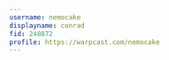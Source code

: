 ```yaml
---
username: nemocake
displayname: conrad
fid: 248872
profile: https://warpcast.com/nemocake
---
```

  
